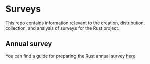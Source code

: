 # Surveys

This repo contains information relevant to the creation, distribution, collection, and analysis of surveys for the Rust project.

## Annual survey
You can find a guide for preparing the Rust annual survey [here](annual-survey.md).
